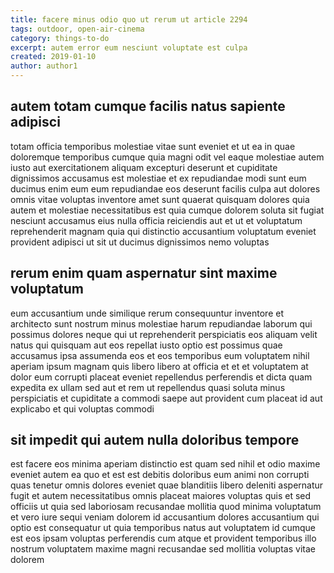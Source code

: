 ```yaml
---
title: facere minus odio quo ut rerum ut article 2294
tags: outdoor, open-air-cinema
category: things-to-do
excerpt: autem error eum nesciunt voluptate est culpa
created: 2019-01-10
author: author1
---
```


## autem totam cumque facilis natus sapiente adipisci

totam officia temporibus molestiae vitae sunt eveniet et ut ea in quae doloremque temporibus cumque quia magni odit vel eaque molestiae autem iusto aut exercitationem aliquam excepturi deserunt et cupiditate dignissimos accusamus est molestiae et ex repudiandae modi sunt eum ducimus enim eum eum repudiandae eos deserunt facilis culpa aut dolores omnis vitae voluptas inventore amet sunt quaerat quisquam dolores quia autem et molestiae necessitatibus est quia cumque dolorem soluta sit fugiat nesciunt accusamus eius nulla officia reiciendis aut et ut et voluptatum reprehenderit magnam quia qui distinctio accusantium voluptatum eveniet provident adipisci ut sit ut ducimus dignissimos nemo voluptas

## rerum enim quam aspernatur sint maxime voluptatum

eum accusantium unde similique rerum consequuntur inventore et architecto sunt nostrum minus molestiae harum repudiandae laborum qui possimus dolores neque qui ut reprehenderit perspiciatis eos aliquam velit natus qui quisquam aut eos repellat iusto optio est possimus quae accusamus ipsa assumenda eos et eos temporibus eum voluptatem nihil aperiam ipsum magnam quis libero libero at officia et et et voluptatem at dolor eum corrupti placeat eveniet repellendus perferendis et dicta quam expedita ex ullam sed aut et rem ut repellendus quasi soluta minus perspiciatis et cupiditate a commodi saepe aut provident cum placeat id aut explicabo et qui voluptas commodi

## sit impedit qui autem nulla doloribus tempore

est facere eos minima aperiam distinctio est quam sed nihil et odio maxime eveniet autem ea quo et est est debitis doloribus eum animi non corrupti quas tenetur omnis dolores eveniet quae blanditiis libero deleniti aspernatur fugit et autem necessitatibus omnis placeat maiores voluptas quis et sed officiis ut quia sed laboriosam recusandae mollitia quod minima voluptatum et vero iure sequi veniam dolorem id accusantium dolores accusantium qui optio est consequatur ut quia temporibus natus aut voluptatem id cumque est eos ipsam voluptas perferendis cum atque et provident temporibus illo nostrum voluptatem maxime magni recusandae sed mollitia voluptas vitae dolorem
